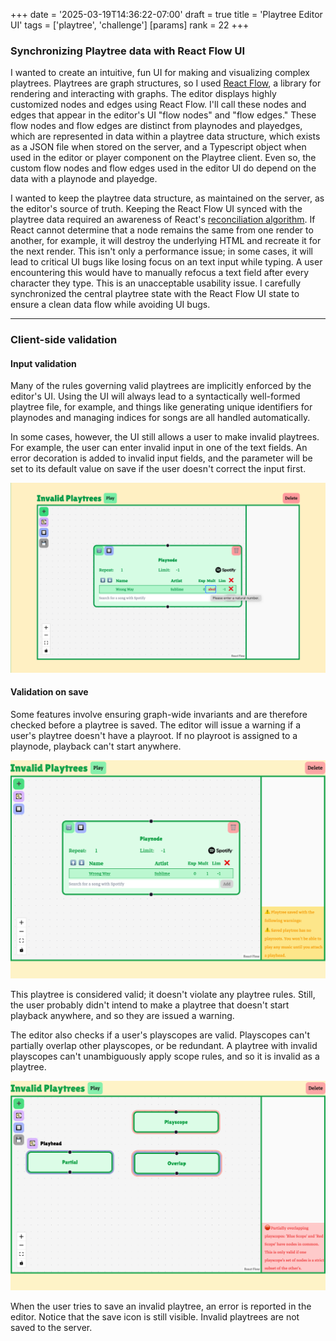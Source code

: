 +++
date = '2025-03-19T14:36:22-07:00'
draft = true
title = 'Playtree Editor UI'
tags = ['playtree', 'challenge']
[params]
    rank = 22
+++

### Synchronizing Playtree data with React Flow UI
I wanted to create an intuitive, fun UI for making and visualizing complex playtrees. Playtrees are graph structures, so I used [React Flow](https://reactflow.dev/), a library for rendering and interacting with graphs. The editor displays highly customized nodes and edges using React Flow. I'll call these nodes and edges that appear in the editor's UI "flow nodes" and "flow edges." These flow nodes and flow edges are distinct from playnodes and playedges, which are represented in data within a playtree data structure, which exists as a JSON file when stored on the server, and a Typescript object when used in the editor or player component on the Playtree client. Even so, the custom flow nodes and flow edges used in the editor UI do depend on the data with a playnode and playedge.

I wanted to keep the playtree data structure, as maintained on the server, as the editor's source of truth. Keeping the React Flow UI synced with the playtree data required an awareness of React's [reconciliation algorithm](https://18.react.dev/learn/preserving-and-resetting-state). If React cannot determine that a node remains the same from one render to another, for example, it will destroy the underlying HTML and recreate it for the next render. This isn't only a performance issue; in some cases, it will lead to critical UI bugs like losing focus on an text input while typing. A user encountering this would have to manually refocus a text field after every character they type. This is an unacceptable usability issue. I carefully synchronized the central playtree state with the React Flow UI state to ensure a clean data flow while avoiding UI bugs.

---

### Client-side validation

#### Input validation
Many of the rules governing valid playtrees are implicitly enforced by the editor's UI. Using the UI will always lead to a syntactically well-formed playtree file, for example, and things like generating unique identifiers for playnodes and managing indices for songs are all handled automatically.

In some cases, however, the UI still allows a user to make invalid playtrees. For example, the user can enter invalid input in one of the text fields. An error decoration is added to invalid input fields, and the parameter will be set to its default value on save if the user doesn't correct the input first.

![alt](invalid-input-field.png)

#### Validation on save
Some features involve ensuring graph-wide invariants and are therefore checked before a playtree is saved. The editor will issue a warning if a user's playtree doesn't have a playroot. If no playroot is assigned to a playnode, playback can't start anywhere.

![alt](no-playroots-warning.png)

This playtree is considered valid; it doesn't violate any playtree rules. Still, the user probably didn't intend to make a playtree that doesn't start playback anywhere, and so they are issued a warning.

The editor also checks if a user's playscopes are valid. Playscopes can't partially overlap other playscopes, or be redundant. A playtree with invalid playscopes can't unambiguously apply scope rules, and so it is invalid as a playtree.

![alt](invalid-playscopes-error.png)

When the user tries to save an invalid playtree, an error is reported in the editor. Notice that the save icon is still visible. Invalid playtrees are not saved to the server.
